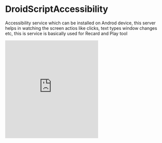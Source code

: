 # DroidScriptAccessibility
Accessibility service which can be installed on Androd device, this server helps in watching the screen actios like clicks, text types window changes etc, this is service is basically used for Recard and Play tool


<iframe witdth='560' height='315' src='https://youtu.be/WeFCZzkfn4c' frameborder='0' allowfullscreen/>

[![Pipulate YouTube Playlist](https://youtu.be/WeFCZzkfn4c)]

[![Droid Script](https://youtu.be/WeFCZzkfn4c/0.jpe)](https://youtu.be/WeFCZzkfn4c "DroidScript")
